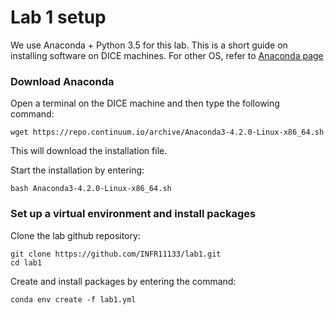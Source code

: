 # Lab 1 setup

We use Anaconda + Python 3.5 for this lab. This is a short guide on installing software on DICE machines. For other OS, refer to [Anaconda page](https://www.continuum.io/downloads)

### Download Anaconda
Open a terminal on the DICE machine and then type the following command:
```
wget https://repo.continuum.io/archive/Anaconda3-4.2.0-Linux-x86_64.sh
```
This will download the installation file.

Start the installation by entering:

```
bash Anaconda3-4.2.0-Linux-x86_64.sh
```

### Set up a virtual environment and install packages
Clone the lab github repository:
```
git clone https://github.com/INFR11133/lab1.git
cd lab1
```

Create and install packages by entering the command:
```
conda env create -f lab1.yml
```

